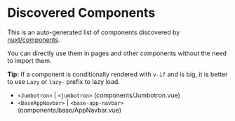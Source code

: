 # Discovered Components

This is an auto-generated list of components discovered by [nuxt/components](https://github.com/nuxt/components).

You can directly use them in pages and other components without the need to import them.

**Tip:** If a component is conditionally rendered with `v-if` and is big, it is better to use `Lazy` or `lazy-` prefix to lazy load.

- `<Jumbotron>` | `<jumbotron>` (components/Jumbotron.vue)
- `<BaseAppNavbar>` | `<base-app-navbar>` (components/base/AppNavbar.vue)
